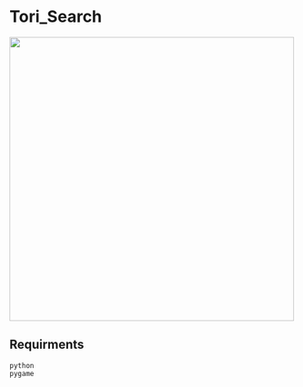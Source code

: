 # Tori_Search

<img src="resource/game_img"  width="500" height="500">

<br>


## Requirments

~~~
python
pygame
~~~
